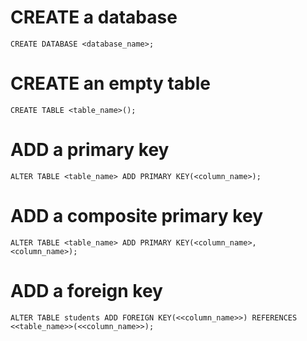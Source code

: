 # CREATE a database
```
CREATE DATABASE <database_name>;
```

# CREATE an empty table
```
CREATE TABLE <table_name>();
```

# ADD a primary key
```
ALTER TABLE <table_name> ADD PRIMARY KEY(<column_name>);
```

# ADD a composite primary key
```
ALTER TABLE <table_name> ADD PRIMARY KEY(<column_name>, <column_name>);
```

# ADD a foreign key
```
ALTER TABLE students ADD FOREIGN KEY(<<column_name>>) REFERENCES <<table_name>>(<<column_name>>);
```
